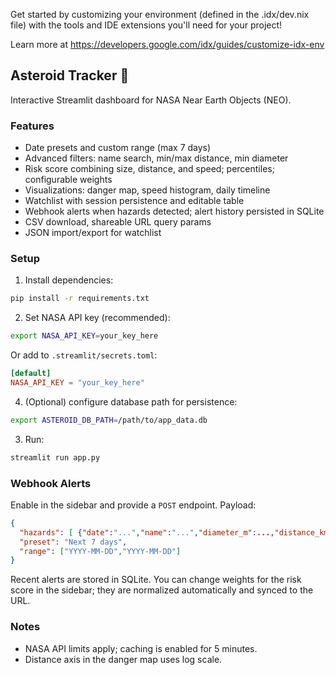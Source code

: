 Get started by customizing your environment (defined in the .idx/dev.nix file) with the tools and IDE extensions you'll need for your project!

Learn more at https://developers.google.com/idx/guides/customize-idx-env
## Asteroid Tracker 🚀

Interactive Streamlit dashboard for NASA Near Earth Objects (NEO).

### Features
- Date presets and custom range (max 7 days)
- Advanced filters: name search, min/max distance, min diameter
- Risk score combining size, distance, and speed; percentiles; configurable weights
- Visualizations: danger map, speed histogram, daily timeline
- Watchlist with session persistence and editable table
- Webhook alerts when hazards detected; alert history persisted in SQLite
- CSV download, shareable URL query params
 - JSON import/export for watchlist

### Setup
1. Install dependencies:
```bash
pip install -r requirements.txt
```
2. Set NASA API key (recommended):
```bash
export NASA_API_KEY=your_key_here
```
   Or add to `.streamlit/secrets.toml`:
```toml
[default]
NASA_API_KEY = "your_key_here"
```
4. (Optional) configure database path for persistence:
```bash
export ASTEROID_DB_PATH=/path/to/app_data.db
```
3. Run:
```bash
streamlit run app.py
```

### Webhook Alerts
Enable in the sidebar and provide a `POST` endpoint. Payload:
```json
{
  "hazards": [ {"date":"...","name":"...","diameter_m":...,"distance_km":...,"velocity_kph":...,"risk_score":...} ],
  "preset": "Next 7 days",
  "range": ["YYYY-MM-DD","YYYY-MM-DD"]
}
```

Recent alerts are stored in SQLite. You can change weights for the risk score in the sidebar; they are normalized automatically and synced to the URL.

### Notes
- NASA API limits apply; caching is enabled for 5 minutes.
- Distance axis in the danger map uses log scale.

